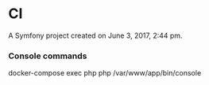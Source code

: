 CI
==

A Symfony project created on June 3, 2017, 2:44 pm.

### Console commands
docker-compose exec php php /var/www/app/bin/console